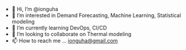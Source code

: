 - 👋 Hi, I’m @ionguha
- 👀 I’m interested in Demand Forecasting, Machine Learning, Statistical modeling
- 🌱 I’m currently learning DevOps, CI/CD
- 💞️ I’m looking to collaborate on Thermal modeling
- 📫 How to reach me ...
ionguha@gmail.com
<!---
ionguha/ionguha is a ✨ special ✨ repository because its `README.md` (this file) appears on your GitHub profile.
You can click the Preview link to take a look at your changes.
--->
